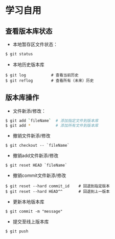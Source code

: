 # 学习自用

## 查看版本库状态
* 本地暂存区文件状态：
``` bash
$ git status
```
* 本地历史版本库
``` base
$ git log           # 查看当前历史
$ git reflog        # 查看所有（未来）历史
```


## 版本库操作
* 文件新添/修改：
``` bash
$ git add `fileName`  # 添加指定文件到版本库
$ git add *           # 添加所有文件到版本库
```
* 撤销文件新添/修改
``` base
$ git checkout -- `fileName`
```
* 撤销add文件新添/修改
``` base
$ git reset HEAD `fileName`
```
* 撤销commit文件新添/修改
``` base
$ git reset --hard commit_id    # 回退到指定版本
$ git reset --hard HEAD^^       # 回退到上一版本
```
* 更新本地版本库
``` base
$ git commit -m "message"
```
* 提交至线上版本库
``` base
$ git push
```
